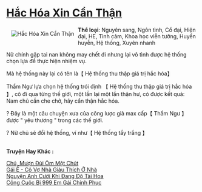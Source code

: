 <a href="https://utruyen.com/truyen/hac-hoa-xin-can-than/18710/" title="Hắc Hóa Xin Cẩn Thận"><h1>Hắc Hóa Xin Cẩn Thận</h1></a><div style="display:table"><img align="right" style="float: left; padding: 10px;" src="https://utruyen.com/images/story/200x260/hac-hoa-xin-can-than.jpg" alt="Hắc Hóa Xin Cẩn Thận"><b>Thể loại</b>: Nguyên sang, Ngôn tình, Cổ đại, Hiện đại, HE, Tình cảm, Khoa học viễn tưởng, Huyền huyễn, Hệ thống, Xuyên nhanh<p></p>Nữ chính gặp tai nan không may chết đi nhưng lại vô tình được hệ thống chọn lựa để thực hiện nhiệm vụ.<p></p>Mà hệ thống này lại có tên là【 Hệ thống thu thập giá trị hắc hóa】<p></p>Thẩm Ngư lựa chọn hệ thống trói định 【 Hệ thống thu thập giá trị hắc hóa 】, cô đi qua từng thế giới, một lần lại một lần thận hư, có được kết quả: Nam chủ cần che chở, hãy cẩn thận hắc hóa.<p></p>? Đây là một câu chuyện xưa của công lược giả max cấp【 Thẩm Ngư 】 được " yêu thương " trong các thế giới.<p></p>? Nữ chủ sẽ đổi hệ thống, ví như【 Hệ thống tẩy trắng 】</div><p><br><b>Truyện Hay Khác :</b></p><a href="https://utruyen.com/truyen/chu-muon-dui-om-mot-chut/19518/" alt="Chú, Mượn Đùi Ôm Một Chút">Chú, Mượn Đùi Ôm Một Chút</a><br/><a href="https://github.com/quanluxury/ngontinhhot/tree/master/truyenhay/18371/" alt="Gái Ế - Cô Vợ Nhà Giàu Thích Ở Nhà">Gái Ế - Cô Vợ Nhà Giàu Thích Ở Nhà</a><br/><a href="https://github.com/quanluxury/ngontinhhot/tree/master/truyenhay/19272/" alt="Nguyện Anh Cười Khi Đang Độ Tài Hoa">Nguyện Anh Cười Khi Đang Độ Tài Hoa</a><br/><a href="https://github.com/quanluxury/ngontinhhot/tree/master/truyenhay/17557/" alt="Công Cuộc Bị 999 Em Gái Chinh Phục">Công Cuộc Bị 999 Em Gái Chinh Phục</a><br/>